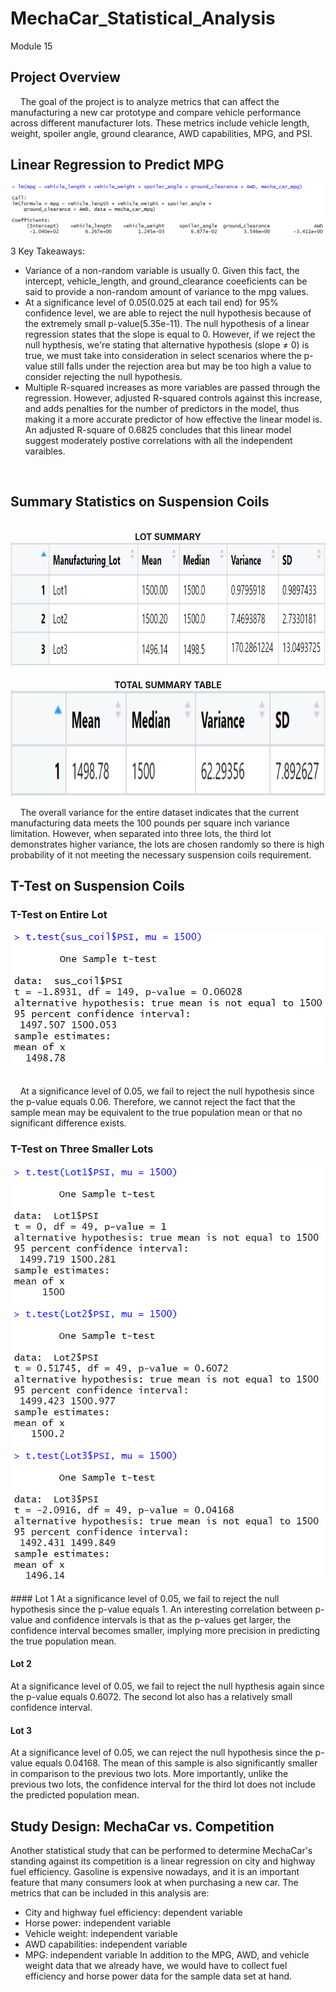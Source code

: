 # MechaCar_Statistical_Analysis
Module 15
<br> 
## Project Overview
&nbsp;&nbsp;&nbsp;&nbsp;The goal of the project is to analyze metrics that can affect the manufacturing a new car prototype and compare vehicle performance across different manufacturer lots. These metrics include vehicle length, weight, spoiler angle, ground clearance, AWD capabilities, MPG, and PSI.

## Linear Regression to Predict MPG
![Linear Regression](https://github.com/KdotGhai/MechaCar_Statistical_Analysis/blob/30f73892373d438e1f8e2941c84b519c30d3ab7a/Images/linear_regression.PNG)

3 Key Takeaways:
* Variance of a non-random variable is usually 0. Given this fact, the intercept, vehicle_length, and ground_clearance coeeficients can be said to provide a non-random amount of variance to the mpg values. 
* At a significance level of 0.05(0.025 at each tail end) for 95% confidence level, we are able to reject the null hypothesis because of the extremely small p-value(5.35e-11). The null hypothesis of a linear regression states that the slope is equal to 0. However, if we reject the null hypthesis, we're stating that alternative hypothesis (slope ≠ 0) is true, we must take into consideration in select scenarios where the p-value still falls under the rejection area but may be too high a value to consider rejecting the null hypothesis.
* Multiple R-squared increases as more variables are passed through the regression. However, adjusted R-squared controls against this increase, and adds penalties for the number of predictors in the model, thus making it a more accurate predictor of how effective the linear model is. An adjusted R-square of 0.6825 concludes that this linear model suggest moderately postive correlations with all the independent varaibles.
<br>

## Summary Statistics on Suspension Coils
<p align="center">
  <br>  <b> LOT SUMMARY</b>  </br>
<img src = "https://github.com/KdotGhai/MechaCar_Statistical_Analysis/blob/30f73892373d438e1f8e2941c84b519c30d3ab7a/Images/lot_summary_table.PNG" width="700" height="200"/>
<br>
  <br>  <b> TOTAL SUMMARY TABLE</b>  </br>
<img src = "https://github.com/KdotGhai/MechaCar_Statistical_Analysis/blob/30f73892373d438e1f8e2941c84b519c30d3ab7a/Images/total_summary_table.PNG" width="700" height="170"/>
</p>

&nbsp;&nbsp;&nbsp;&nbsp;The overall variance for the entire dataset indicates that the current manufacturing data meets the 100 pounds per square inch variance limitation. However, when separated into three lots, the third lot demonstrates higher variance, the lots are chosen randomly so there is high probability of it not meeting the necessary suspension coils requirement.
  
## T-Test on Suspension Coils
### T-Test on Entire Lot
<p align="center">
<img src="https://github.com/KdotGhai/MechaCar_Statistical_Analysis/blob/724893607de835ab56e57abe287bb995b57a822a/Images/t-test.PNG">
</p>
<br>
&nbsp;&nbsp;&nbsp;&nbsp;At a significance level of 0.05, we fail to reject the null hypothesis since the p-value equals 0.06. Therefore, we cannot reject the fact that the sample mean may be equivalent to the true population mean or that no significant difference exists.

### T-Test on Three Smaller Lots
<p align="center">
<img src="https://github.com/caseychen3605/MechaCar_Statistical_Analysis/blob/main/Resources/lots_t_test.PNG">
</p>
#### Lot 1
At a significance level of 0.05, we fail to reject the null hypothesis since the p-value equals 1. An interesting correlation between p-value and confidence intervals is that as the p-values get larger, the confidence interval becomes smaller, implying more precision in predicting the true population mean.

#### Lot 2
At a significance level of 0.05, we fail to reject the null hypthesis again since the p-value equals 0.6072. The second lot also has a relatively small confidence interval.

#### Lot 3
At a significance level of 0.05, we can reject the null hypothesis since the p-value equals 0.04168. The mean of this sample is also significantly smaller in comparison to the previous two lots. More importantly, unlike the previous two lots, the confidence interval for the third lot does not include the predicted population mean.


## Study Design: MechaCar vs. Competition
Another statistical study that can be performed to determine MechaCar's standing against its competition is a linear regression on city and highway fuel efficiency. Gasoline is expensive nowadays, and it is an important feature that many consumers look at when purchasing a new car. The metrics that can be included in this analysis are:
* City and highway fuel efficiency: dependent variable
* Horse power: independent variable
* Vehicle weight: independent variable
* AWD capabilities: independent variable
* MPG: independent variable
In addition to the MPG, AWD, and vehicle weight data that we already have, we would have to collect fuel efficiency and horse power data for the sample data set at hand.
